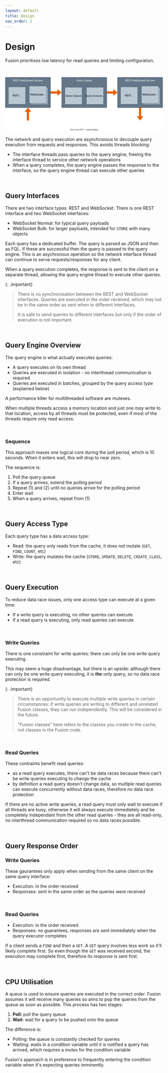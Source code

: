 ```yaml
---
layout: default
title: Design
nav_order: 2
---
```


# Design

Fusion prioritises low latency for read queries and limiting configuration.


<br/>

![Fusion design](images/design_overview.svg)

The network and query execution are asynchronous to decouple query execution from requests and responses. This avoids threads blocking:

- The interface threads pass queries to the query engine, freeing the interface thread to service other network operations
- When a query completes, the query engine passes the response to the interface, so the query engine thread can execute other queries


<br/>


## Query Interfaces
There are two interface types: REST and WebSocket. There is one REST interface and two WebSocket interfaces:

- WebSocket Normal: for typical query payloads
- WebSocket Bulk: for larger payloads, intended for `STORE` with many objects

Each query has a dedicated buffer. The query is parsed as JSON and then as FQL. If these are successful then the query is passed to the query engine. This is an asychronous operation so the network interface thread can continue to serve requests/responses for any client.

When a query execution completes, the response is sent to the client on a separate thread, allowing the query engine thread to execute other queries.

{: .important}
> There is no synchronisation between the REST and WebSocket interfaces. Queries are executed in the order received, which may not be in the same order as sent when to different interfaces.
>
> It is safe to send queries to different interfaces but only if the order of execution is not important.

<br/>


## Query Engine Overview
The query engine is what actually executes queries:

- A query executes on its own thread
- Queries are executed in isolation - no interthread communication is required
- Queries are executed in batches, grouped by the query access type (explained below)

A performance killer for multithreaded software are mutexes.

When multiple threads access a memory location and just one _may_ write to that location, access by all threads must be protected, even if most of the threads  require only read access.  

<br/>



### Sequence
This approach maxes one logical core during the poll period, which is 10 seconds. When it enters wait, this will drop to near zero.

The sequence is:

1. Poll the query queue
2. If a query arrives, extend the polling period
3. Repeat (1) and (2) until no queries arrive for the polling period
4. Enter wait
5. When a query arrives, repeat from (1)


<br/>


## Query Access Type
Each query type has a data access type:

- Read: the query only reads from the cache, it does not mutate (`GET`, `FIND`, `COUNT`, etc)
- Write: the query mutates the cache (`STORE`, `UPDATE`, `DELETE`, `CREATE_CLASS`, etc)


<br/>


## Query Execution
To reduce data race issues, only one access type can execute at a given time:

- If a write query is executing, no other queries can execute
- If a read query is executing, only read queries can execute


<br/>


### Write Queries
There is one constraint for write queries: there can only be one write query executing.

This may seem a huge disadvantage, but there is an upside: although there can only be one write query executing, it is _**the**_ only query, so no data race protection is required. 



{: .important}
> There is an opportunity to execute multiple write queries in certain circumstances: if write queries are writing to different and unrelated Fusion classes, they can run independently. This will be considered in the future.
>
>"Fusion classes" here refers to the classes you create in the cache, not classes in the Fusion code.


<br/>


### Read Queries
These contraints benefit read queries:
- as a read query executes, there can't be data races because there can't be write queries executing to change the cache
- by definition a read query doesn't change data, so multiple read queries can execute concurrently without data races, therefore no data race protection

If there are no active write queries, a read query must only wait to execute if all threads are busy, otherwise it will always execute immediately and be completely independant from the other read queries - they are all read-only, no interthread communication required so no data races possible.


<br/>


## Query Response Order


### Write Queries
These gaurantees only apply when sending from the same client on the same query interface:

- Execution: in the order received
- Responses: sent in the same order as the queries were received

<br/>

### Read Queries

- Execution: in the order received
- Responses: no guarantees, responses are sent immediately when the query executor completes

If a client sends a `FIND` and then a `GET`. A `GET` query involves less work so it'll likely complete first. So even though the `GET` was received second, the execution may complete first, therefore its response is sent first.


<br/>


## CPU Utilisation
A queue is used to ensure queries are executed in the correct order. Fusion assumes it will receive many queries so aims to pop the queries from the queue as soon as possible. This process has two stages:

1. **Poll:** poll the query queue
2. **Wait:** wait for a query to be pushed onto the queue

The difference is:
- Polling: the queue is constantly checked for queries
- Waiting: waits in a condition variable until it is notified a query has arrived, which requires a mutex for the condition variable

Fusion's approach is in preference to frequently entering the condition variable when it's expecting queries imminently.

<br/>

